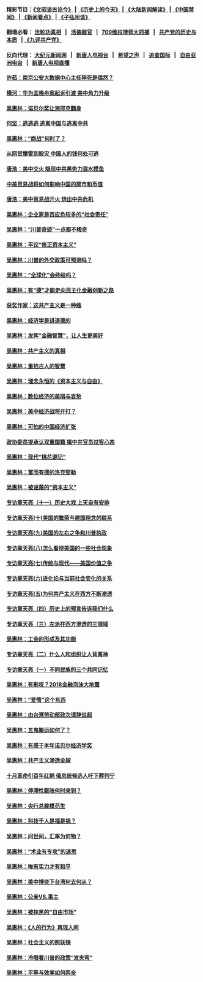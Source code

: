 #### 精彩节目：[《文昭谈古论今》](http://134.209.198.168/wenzhao) | [《历史上的今天》](http://134.209.198.168/today-in-history) | [《大陆新闻解读》](http://134.209.198.168/ntdtv-comedy) | [《中国禁闻》](http://134.209.198.168/ntdtv-news) | [《新闻看点》](http://134.209.198.168/news-insight) | [《子弘闲谈》](http://134.209.198.168/zihongxiantan/) 

  #### 翻墙必看： [法轮功真相](http://134.209.198.168:10000/videos/truth.html) &nbsp;&nbsp;|&nbsp;&nbsp; [活摘器官](http://134.209.198.168:10000/videos/res/Organs/) &nbsp;&nbsp;|&nbsp;&nbsp; [709维权律师大抓捕](http://134.209.198.168:10000/videos/709/) &nbsp;&nbsp;|&nbsp;&nbsp; [共产党的历史与本质](http://134.209.198.168:10000/videos/jiuping/) &nbsp;&nbsp;| [《九评共产党》](http://134.209.198.168:10000/videos/jiuping/) 

#### 反向代理： [大纪元新闻网](http://134.209.198.168:10080/) &nbsp;&nbsp;|&nbsp;&nbsp; [新唐人电视台](http://134.209.198.168:8000/) &nbsp;&nbsp;|&nbsp;&nbsp; [希望之声](http://134.209.198.168:8200/) &nbsp;&nbsp;|&nbsp;&nbsp; [追查国际](http://134.209.198.168:10010/) &nbsp;&nbsp;|&nbsp;&nbsp; [自由亚洲电台](http://134.209.198.168:9800/) &nbsp;&nbsp;|&nbsp;&nbsp; [新唐人电视直播](http://134.209.198.168/) 

#### [许茹：南京公安大数据中心主任猝死是偶然？](../pages/nsc423/n11064744.md?t=03200336) 

#### [横河：华为孟晚舟案起诉引渡 美中角力升级](../pages/nsc423/n11027230.md?t=03200336) 

#### [吴惠林：诺贝尔奖让海耶克翻身](../pages/nsc423/n10890049.md?t=03200336) 

#### [何坚：逃逃逃 逃离中国与逃离中共](../pages/nsc423/n10592891.md?t=03200336) 

#### [吴惠林：“商战”何时了？](../pages/nsc423/n10573558.md?t=03200336) 

#### [从网贷爆雷到股灾 中国人的钱何处可逃](../pages/nsc423/n10572800.md?t=03200336) 

#### [唐浩：美中交火 隐现中共黑势力混水摸鱼](../pages/nsc423/n10544040.md?t=03200336) 

#### [中美贸易战将如何影响中国的房市和币值](../pages/nsc423/n10543697.md?t=03200336) 

#### [唐浩：美中贸易战开火 烧出中共危机](../pages/nsc423/n10540126.md?t=03200336) 

#### [吴惠林：企业家是否应负较多的“社会责任”](../pages/nsc423/n10535022.md?t=03200336) 

#### [吴惠林：“川普奇迹”一点都不稀奇](../pages/nsc423/n10512808.md?t=03200336) 

#### [吴惠林：平议“修正资本主义”](../pages/nsc423/n10495724.md?t=03200336) 

#### [吴惠林：川普的外交政策可预测吗？](../pages/nsc423/n10462387.md?t=03200336) 

#### [吴惠林：“全球化”会终结吗？](../pages/nsc423/n10452838.md?t=03200336) 

#### [吴惠林：有“德”才能走向民主化金融创新之路](../pages/nsc423/n10432292.md?t=03200336) 

#### [获奖作家：这共产主义是一种癌](../pages/nsc423/n10431541.md?t=03200336) 

#### [吴惠林：经济学是讲道德的](../pages/nsc423/n10398014.md?t=03200336) 

#### [吴惠林：发挥“金融智慧”，让人生更美好](../pages/nsc423/n10375019.md?t=03200336) 

#### [吴惠林：共产主义的真相](../pages/nsc423/n10351394.md?t=03200336) 

#### [吴惠林：重拾古人的智慧](../pages/nsc423/n10337691.md?t=03200336) 

#### [吴惠林：理念永恒的《资本主义与自由》](../pages/nsc423/n10316274.md?t=03200336) 

#### [吴惠林：数位经济的美丽与哀愁](../pages/nsc423/n10292946.md?t=03200336) 

#### [吴惠林：美中经济战将开打？](../pages/nsc423/n10258825.md?t=03200336) 

#### [吴惠林：可怕的中国经济扩张](../pages/nsc423/n10219147.md?t=03200336) 

#### [政协委员提承认双重国籍 揭中共官员过客心态](../pages/nsc423/n10208809.md?t=03200336) 

#### [吴惠林：现代“桃花源记”](../pages/nsc423/n10185234.md?t=03200336) 

#### [吴惠林：富而有德的洛克斐勒](../pages/nsc423/n10142264.md?t=03200336) 

#### [吴惠林：被诬蔑的“资本主义”](../pages/nsc423/n10124816.md?t=03200336) 

#### [专访章天亮（十一）历史大戏 上天自有安排](../pages/nsc423/n10094905.md?t=03200336) 

#### [专访章天亮(十)美国的繁荣与建国理念的联系](../pages/nsc423/n10094899.md?t=03200336) 

#### [专访章天亮(九)美国的左右之争和川普执政](../pages/nsc423/n10094889.md?t=03200336) 

#### [专访章天亮(八)怎么看待美国的一些社会现象](../pages/nsc423/n10094857.md?t=03200336) 

#### [专访章天亮(七)传统与现代——美国价值之争](../pages/nsc423/n10093140.md?t=03200336) 

#### [专访章天亮(六)进化论与当前社会变化的关系](../pages/nsc423/n10092036.md?t=03200336) 

#### [专访章天亮(五)为何共产主义在西方不断渗透](../pages/nsc423/n10083620.md?t=03200336) 

#### [专访章天亮（四）历史上的预言告诉我们什么](../pages/nsc423/n10083606.md?t=03200336) 

#### [专访章天亮（三）左派在西方渗透的三领域](../pages/nsc423/n10081115.md?t=03200336) 

#### [吴惠林：工会的形成及其功能](../pages/nsc423/n10080633.md?t=03200336) 

#### [专访章天亮（二）什么人和组织让人背离神](../pages/nsc423/n10076637.md?t=03200336) 

#### [专访章天亮（一）不同民族的三个共同记忆](../pages/nsc423/n10074188.md?t=03200336) 

#### [吴惠林：有影呒？2018金融泡沫大地震](../pages/nsc423/n10040534.md?t=03200336) 

#### [吴惠林：“爱情”这个东西](../pages/nsc423/n10019423.md?t=03200336) 

#### [吴惠林：由台湾劳动部政次请辞说起](../pages/nsc423/n9979679.md?t=03200336) 

#### [吴惠林：五鬼搬运如何了？](../pages/nsc423/n9925338.md?t=03200336) 

#### [吴惠林：有感于本年诺贝尔经济学奖](../pages/nsc423/n9871883.md?t=03200336) 

#### [吴惠林：共产主义渗透全球](../pages/nsc423/n9812748.md?t=03200336) 

#### [十月革命引百年红祸 俄总统候选人吁下葬列宁](../pages/nsc423/n9810182.md?t=03200336) 

#### [吴惠林：停滞性膨胀何时来到？](../pages/nsc423/n9764136.md?t=03200336) 

#### [吴惠林：央行总裁模范生](../pages/nsc423/n9728134.md?t=03200336) 

#### [吴惠林：科技于人是福是祸？](../pages/nsc423/n9672982.md?t=03200336) 

#### [吴惠林：问世间，汇率为何物？](../pages/nsc423/n9621788.md?t=03200336) 

#### [吴惠林：“术业有专攻”的迷思](../pages/nsc423/n9580363.md?t=03200336) 

#### [吴惠林：唯有实力才有和平](../pages/nsc423/n9529599.md?t=03200336) 

#### [吴惠林：美中博奕下台湾何去何从？](../pages/nsc423/n9483598.md?t=03200336) 

#### [吴惠林：公亲VS.事主](../pages/nsc423/n9425637.md?t=03200336) 

#### [吴惠林：被抹黑的“自由市场”](../pages/nsc423/n9351545.md?t=03200336) 

#### [吴惠林：《人的行为》再现人间](../pages/nsc423/n9296339.md?t=03200336) 

#### [吴惠林：社会主义的照妖镜](../pages/nsc423/n9243460.md?t=03200336) 

#### [吴惠林：冷眼看川普的政策“发夹弯”](../pages/nsc423/n9120684.md?t=03200336) 

#### [吴惠林：平等与效率如何两全](../pages/nsc423/n9075430.md?t=03200336) 

